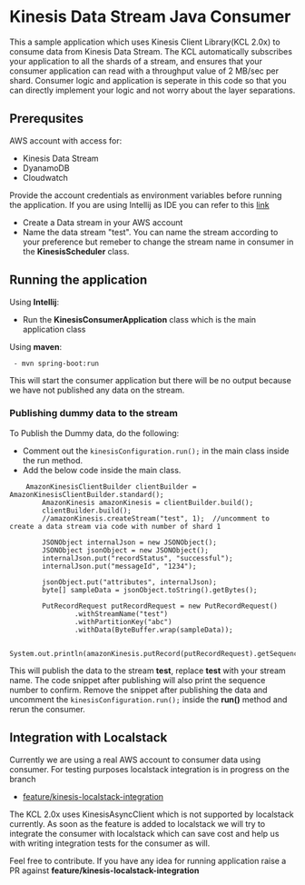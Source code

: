 # Kinesis Data Stream Java Consumer

This a sample application which uses Kinesis Client Library(KCL 2.0x) to consume data from Kinesis Data Stream. 
The KCL automatically subscribes your application to all the shards of a stream, and ensures that your consumer application can read with a throughput value of 2 MB/sec per shard.
Consumer logic and application is seperate in this code so that you can directly implement your logic and not worry about the layer separations.

## Prerequsites

AWS account with access for: 
- Kinesis Data Stream
- DyanamoDB
- Cloudwatch
	
Provide the account credentials as environment variables before running the application.
If you are using Intellij as IDE you can refer to this [link](https://docs.aws.amazon.com/toolkit-for-jetbrains/latest/userguide/setup-credentials.html)

- Create a Data stream in your AWS account
- Name the data stream "test". You can name the stream according to your preference but remeber to change the stream name in consumer in the **KinesisScheduler** class.

## Running the application

Using **Intellij**:

- Run the **KinesisConsumerApplication** class which is the main application class
 
Using **maven**:

```
 - mvn spring-boot:run
```
 
 This will start the consumer application but there will be no output because we have not published any data on the stream.
 
### Publishing dummy data to the stream 

To Publish the Dummy data, do the following:

- Comment out the ```kinesisConfiguration.run();``` in the main class inside the run method.
- Add the below code inside the main class. 
	
```
	AmazonKinesisClientBuilder clientBuilder = AmazonKinesisClientBuilder.standard();
		AmazonKinesis amazonKinesis = clientBuilder.build();
		clientBuilder.build();
		//amazonKinesis.createStream("test", 1);  //uncomment to create a data stream via code with number of shard 1

		JSONObject internalJson = new JSONObject();
		JSONObject jsonObject = new JSONObject();
		internalJson.put("recordStatus", "successful");
		internalJson.put("messageId", "1234");

		jsonObject.put("attributes", internalJson);
		byte[] sampleData = jsonObject.toString().getBytes();

		PutRecordRequest putRecordRequest = new PutRecordRequest()
				.withStreamName("test")
				.withPartitionKey("abc")
				.withData(ByteBuffer.wrap(sampleData));

		System.out.println(amazonKinesis.putRecord(putRecordRequest).getSequenceNumber());
```

This will publish the data to the stream **test**, replace **test** with your stream name.
The code snippet after publishing will also print the sequence number to confirm.
Remove the snippet after publishing the data and uncomment the ```kinesisConfiguration.run();``` inside the **run()** method and rerun the consumer.


## Integration with Localstack

Currently we are using a real AWS account to consumer data using consumer. For testing purposes localstack integration is in progress on the branch 
- [feature/kinesis-localstack-integration](https://github.com/upanshu21/aws-kinesis-stream-java-consumer/tree/feature/kinesis-localstack-integration)

The KCL 2.0x uses KinesisAsyncClient which is not supported by localstack currently. As soon as the feature is added to localstack we will try to integrate the consumer with localstack which can save cost and help us with writing integration tests for the consumer as will.

Feel free to contribute. If you have any idea for running application raise a PR against **feature/kinesis-localstack-integration**

